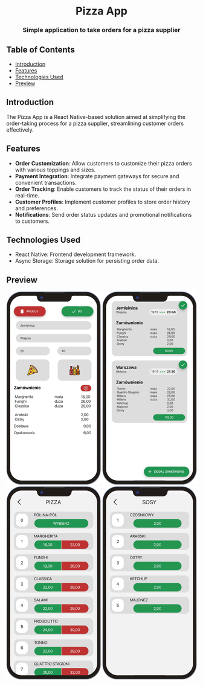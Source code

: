 <div align="center">
  <h1>Pizza App</h1>
  <h3>Simple application to take orders for a pizza supplier</h3>
</div>

## Table of Contents
- [Introduction](#introduction)
- [Features](#features)
- [Technologies Used](#technologies-used)
- [Preview](#preview)

## Introduction
The Pizza App is a React Native-based solution aimed at simplifying the order-taking process for a pizza supplier, streamlining customer orders effectively.

## Features
- **Order Customization**: Allow customers to customize their pizza orders with various toppings and sizes.
- **Payment Integration**: Integrate payment gateways for secure and convenient transactions.
- **Order Tracking**: Enable customers to track the status of their orders in real-time.
- **Customer Profiles**: Implement customer profiles to store order history and preferences.
- **Notifications**: Send order status updates and promotional notifications to customers.

## Technologies Used
- React Native: Frontend development framework.
- Async Storage: Storage solution for persisting order data.

## Preview
<div>
  <img src='https://github.com/lukasgola/myportfolio/blob/main/src/assets/pro1_1.png' width=250 />
  <img src='https://github.com/lukasgola/myportfolio/blob/main/src/assets/pro1_2.png' width=250 />
  <img src='https://github.com/lukasgola/myportfolio/blob/main/src/assets/pro1_3.png' width=250 />
  <img src='https://github.com/lukasgola/myportfolio/blob/main/src/assets/pro1_4.png' width=250 />
</div>
